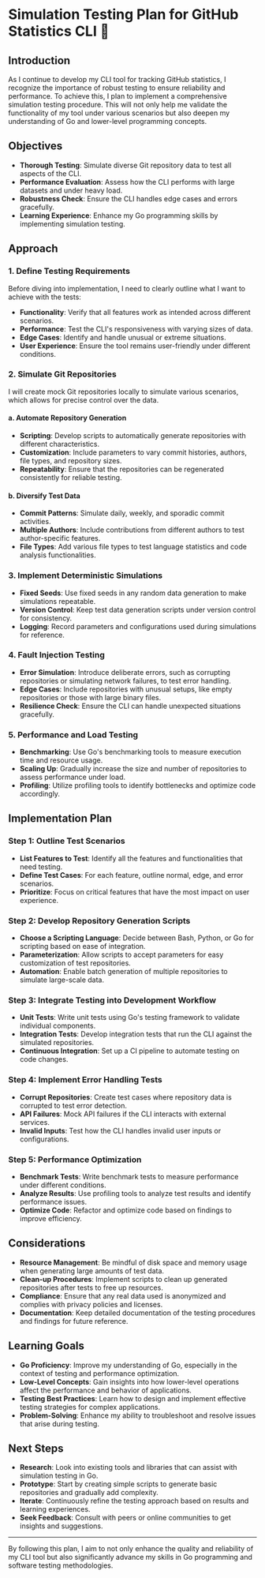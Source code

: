 # Simulation Testing Plan for GitHub Statistics CLI 🚀

## Introduction

As I continue to develop my CLI tool for tracking GitHub statistics, I recognize the importance of robust testing to ensure reliability and performance. To achieve this, I plan to implement a comprehensive simulation testing procedure. This will not only help me validate the functionality of my tool under various scenarios but also deepen my understanding of Go and lower-level programming concepts.

## Objectives

- **Thorough Testing**: Simulate diverse Git repository data to test all aspects of the CLI.
- **Performance Evaluation**: Assess how the CLI performs with large datasets and under heavy load.
- **Robustness Check**: Ensure the CLI handles edge cases and errors gracefully.
- **Learning Experience**: Enhance my Go programming skills by implementing simulation testing.

## Approach

### 1. Define Testing Requirements

Before diving into implementation, I need to clearly outline what I want to achieve with the tests:

- **Functionality**: Verify that all features work as intended across different scenarios.
- **Performance**: Test the CLI's responsiveness with varying sizes of data.
- **Edge Cases**: Identify and handle unusual or extreme situations.
- **User Experience**: Ensure the tool remains user-friendly under different conditions.

### 2. Simulate Git Repositories

I will create mock Git repositories locally to simulate various scenarios, which allows for precise control over the data.

#### a. Automate Repository Generation

- **Scripting**: Develop scripts to automatically generate repositories with different characteristics.
- **Customization**: Include parameters to vary commit histories, authors, file types, and repository sizes.
- **Repeatability**: Ensure that the repositories can be regenerated consistently for reliable testing.

#### b. Diversify Test Data

- **Commit Patterns**: Simulate daily, weekly, and sporadic commit activities.
- **Multiple Authors**: Include contributions from different authors to test author-specific features.
- **File Types**: Add various file types to test language statistics and code analysis functionalities.

### 3. Implement Deterministic Simulations

- **Fixed Seeds**: Use fixed seeds in any random data generation to make simulations repeatable.
- **Version Control**: Keep test data generation scripts under version control for consistency.
- **Logging**: Record parameters and configurations used during simulations for reference.

### 4. Fault Injection Testing

- **Error Simulation**: Introduce deliberate errors, such as corrupting repositories or simulating network failures, to test error handling.
- **Edge Cases**: Include repositories with unusual setups, like empty repositories or those with large binary files.
- **Resilience Check**: Ensure the CLI can handle unexpected situations gracefully.

### 5. Performance and Load Testing

- **Benchmarking**: Use Go's benchmarking tools to measure execution time and resource usage.
- **Scaling Up**: Gradually increase the size and number of repositories to assess performance under load.
- **Profiling**: Utilize profiling tools to identify bottlenecks and optimize code accordingly.

## Implementation Plan

### Step 1: Outline Test Scenarios

- **List Features to Test**: Identify all the features and functionalities that need testing.
- **Define Test Cases**: For each feature, outline normal, edge, and error scenarios.
- **Prioritize**: Focus on critical features that have the most impact on user experience.

### Step 2: Develop Repository Generation Scripts

- **Choose a Scripting Language**: Decide between Bash, Python, or Go for scripting based on ease of integration.
- **Parameterization**: Allow scripts to accept parameters for easy customization of test repositories.
- **Automation**: Enable batch generation of multiple repositories to simulate large-scale data.

### Step 3: Integrate Testing into Development Workflow

- **Unit Tests**: Write unit tests using Go's testing framework to validate individual components.
- **Integration Tests**: Develop integration tests that run the CLI against the simulated repositories.
- **Continuous Integration**: Set up a CI pipeline to automate testing on code changes.

### Step 4: Implement Error Handling Tests

- **Corrupt Repositories**: Create test cases where repository data is corrupted to test error detection.
- **API Failures**: Mock API failures if the CLI interacts with external services.
- **Invalid Inputs**: Test how the CLI handles invalid user inputs or configurations.

### Step 5: Performance Optimization

- **Benchmark Tests**: Write benchmark tests to measure performance under different conditions.
- **Analyze Results**: Use profiling tools to analyze test results and identify performance issues.
- **Optimize Code**: Refactor and optimize code based on findings to improve efficiency.

## Considerations

- **Resource Management**: Be mindful of disk space and memory usage when generating large amounts of test data.
- **Clean-up Procedures**: Implement scripts to clean up generated repositories after tests to free up resources.
- **Compliance**: Ensure that any real data used is anonymized and complies with privacy policies and licenses.
- **Documentation**: Keep detailed documentation of the testing procedures and findings for future reference.

## Learning Goals

- **Go Proficiency**: Improve my understanding of Go, especially in the context of testing and performance optimization.
- **Low-Level Concepts**: Gain insights into how lower-level operations affect the performance and behavior of applications.
- **Testing Best Practices**: Learn how to design and implement effective testing strategies for complex applications.
- **Problem-Solving**: Enhance my ability to troubleshoot and resolve issues that arise during testing.

## Next Steps

- **Research**: Look into existing tools and libraries that can assist with simulation testing in Go.
- **Prototype**: Start by creating simple scripts to generate basic repositories and gradually add complexity.
- **Iterate**: Continuously refine the testing approach based on results and learning experiences.
- **Seek Feedback**: Consult with peers or online communities to get insights and suggestions.

---

By following this plan, I aim to not only enhance the quality and reliability of my CLI tool but also significantly advance my skills in Go programming and software testing methodologies.